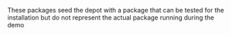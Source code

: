 These packages seed the depot with a package that can be tested for the installation but do not represent the actual package running during the demo